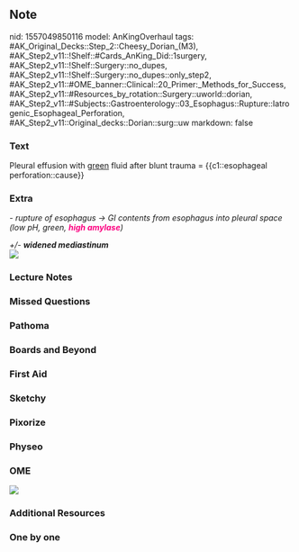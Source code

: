 ## Note
nid: 1557049850116
model: AnKingOverhaul
tags: #AK_Original_Decks::Step_2::Cheesy_Dorian_(M3), #AK_Step2_v11::!Shelf::#Cards_AnKing_Did::1surgery, #AK_Step2_v11::!Shelf::Surgery::no_dupes, #AK_Step2_v11::!Shelf::Surgery::no_dupes::only_step2, #AK_Step2_v11::#OME_banner::Clinical::20_Primer:_Methods_for_Success, #AK_Step2_v11::#Resources_by_rotation::Surgery::uworld::dorian, #AK_Step2_v11::#Subjects::Gastroenterology::03_Esophagus::Rupture::Iatrogenic_Esophageal_Perforation, #AK_Step2_v11::Original_decks::Dorian::surg::uw
markdown: false

### Text
Pleural effusion with <u>green</u> fluid after blunt trauma =
{{c1::esophageal perforation::cause}}

### Extra
<i>- rupture of esophagus → GI contents from esophagus into pleural
space (low pH, green, <b><font color="#FC0280">high
amylase</font></b>)</i>
<div>
  <i>+/- <b>widened mediastinum</b></i>
</div>
<div>
  <i><img src="paste-439074506670081.jpg" class="resizer"></i>
</div>

### Lecture Notes


### Missed Questions


### Pathoma


### Boards and Beyond


### First Aid


### Sketchy


### Pixorize


### Physeo


### OME
<div class="ome-widget">
  <a href="https://onlinemeded.org/spa/surgery?ref=anki"><img src=
  "_OME_AnkiFlashcards_Topic_2.png"></a>
</div>

### Additional Resources


### One by one

